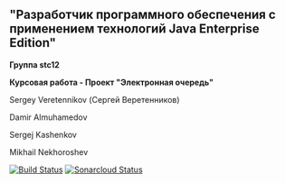 ## "Разработчик программного обеспечения с применением технологий Java Enterprise Edition"

**Группа stc12**

**Курсовая работа - Проект "Электронная очередь"**

Sergey Veretennikov (Сергей Веретенников)

Damir Almuhamedov

Sergej Kashenkov

Mikhail Nekhoroshev


[![Build Status](https://travis-ci.org/Sergey-Veretennikov/Innopolis-Java-stc12-LaboratoryWork.svg?branch=develop)](https://travis-ci.org/Sergey-Veretennikov/Innopolis-Java-stc12-LaboratoryWork)
[![Sonarcloud Status](https://sonarcloud.io/api/project_badges/measure?project=stc12-LaboratoryWork%3Adevelop&metric=alert_status)](https://sonarcloud.io/organizations/sergey-veretennikov-github/projects)
